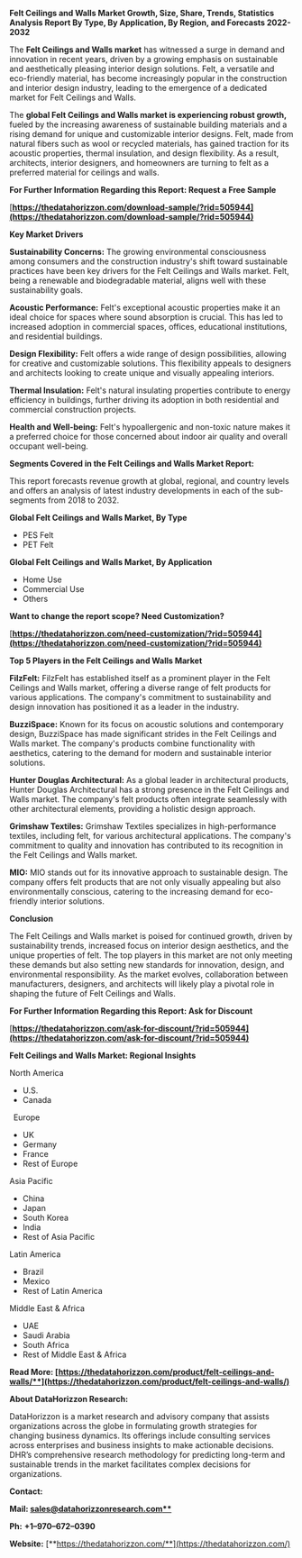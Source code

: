 ﻿**Felt Ceilings and Walls  Market Growth, Size, Share, Trends, Statistics Analysis Report By Type, By Application, By Region, and Forecasts 2022-2032**

The **Felt Ceilings and Walls market** has witnessed a surge in demand and innovation in recent years, driven by a growing emphasis on sustainable and aesthetically pleasing interior design solutions. Felt, a versatile and eco-friendly material, has become increasingly popular in the construction and interior design industry, leading to the emergence of a dedicated market for Felt Ceilings and Walls. 

The **global Felt Ceilings and Walls market is experiencing robust growth,** fueled by the increasing awareness of sustainable building materials and a rising demand for unique and customizable interior designs. Felt, made from natural fibers such as wool or recycled materials, has gained traction for its acoustic properties, thermal insulation, and design flexibility. As a result, architects, interior designers, and homeowners are turning to felt as a preferred material for ceilings and walls.

**For Further Information Regarding this Report: Request a Free Sample**	

[**https://thedatahorizzon.com/download-sample/?rid=505944](https://thedatahorizzon.com/download-sample/?rid=505944)** 

**Key Market Drivers**

**Sustainability Concerns:** The growing environmental consciousness among consumers and the construction industry's shift toward sustainable practices have been key drivers for the Felt Ceilings and Walls market. Felt, being a renewable and biodegradable material, aligns well with these sustainability goals.

**Acoustic Performance:** Felt's exceptional acoustic properties make it an ideal choice for spaces where sound absorption is crucial. This has led to increased adoption in commercial spaces, offices, educational institutions, and residential buildings.

**Design Flexibility:** Felt offers a wide range of design possibilities, allowing for creative and customizable solutions. This flexibility appeals to designers and architects looking to create unique and visually appealing interiors.

**Thermal Insulation:** Felt's natural insulating properties contribute to energy efficiency in buildings, further driving its adoption in both residential and commercial construction projects.

**Health and Well-being:** Felt's hypoallergenic and non-toxic nature makes it a preferred choice for those concerned about indoor air quality and overall occupant well-being.

**Segments Covered in the Felt Ceilings and Walls Market Report:** 

This report forecasts revenue growth at global, regional, and country levels and offers an analysis of latest industry developments in each of the sub-segments from 2018 to 2032.

**Global Felt Ceilings and Walls Market, By Type**

- PES Felt
- PET Felt

**Global Felt Ceilings and Walls Market, By Application**

- Home Use
- Commercial Use
- Others

**Want to change the report scope? Need Customization?**

[**https://thedatahorizzon.com/need-customization/?rid=505944](https://thedatahorizzon.com/need-customization/?rid=505944)** 

**Top 5 Players in the Felt Ceilings and Walls Market**

**FilzFelt:** FilzFelt has established itself as a prominent player in the Felt Ceilings and Walls market, offering a diverse range of felt products for various applications. The company's commitment to sustainability and design innovation has positioned it as a leader in the industry.

**BuzziSpace:** Known for its focus on acoustic solutions and contemporary design, BuzziSpace has made significant strides in the Felt Ceilings and Walls market. The company's products combine functionality with aesthetics, catering to the demand for modern and sustainable interior solutions.

**Hunter Douglas Architectural:** As a global leader in architectural products, Hunter Douglas Architectural has a strong presence in the Felt Ceilings and Walls market. The company's felt products often integrate seamlessly with other architectural elements, providing a holistic design approach.

**Grimshaw Textiles:** Grimshaw Textiles specializes in high-performance textiles, including felt, for various architectural applications. The company's commitment to quality and innovation has contributed to its recognition in the Felt Ceilings and Walls market.

**MIO:** MIO stands out for its innovative approach to sustainable design. The company offers felt products that are not only visually appealing but also environmentally conscious, catering to the increasing demand for eco-friendly interior solutions.

**Conclusion**

The Felt Ceilings and Walls market is poised for continued growth, driven by sustainability trends, increased focus on interior design aesthetics, and the unique properties of felt. The top players in this market are not only meeting these demands but also setting new standards for innovation, design, and environmental responsibility. As the market evolves, collaboration between manufacturers, designers, and architects will likely play a pivotal role in shaping the future of Felt Ceilings and Walls.

**For Further Information Regarding this Report: Ask for Discount**	

[**https://thedatahorizzon.com/ask-for-discount/?rid=505944](https://thedatahorizzon.com/ask-for-discount/?rid=505944)**  

**Felt Ceilings and Walls Market: Regional Insights**

North America

- U.S.
- Canada

` `Europe

- UK
- Germany
- France
- Rest of Europe

Asia Pacific

- China
- Japan
- South Korea
- India
- Rest of Asia Pacific

Latin America

- Brazil
- Mexico
- Rest of Latin America

Middle East & Africa

- UAE
- Saudi Arabia
- South Africa
- Rest of Middle East & Africa

**Read More: [https://thedatahorizzon.com/product/felt-ceilings-and-walls/**](https://thedatahorizzon.com/product/felt-ceilings-and-walls/)** 

**About DataHorizzon Research:**

DataHorizzon is a market research and advisory company that assists organizations across the globe in formulating growth strategies for changing business dynamics. Its offerings include consulting services across enterprises and business insights to make actionable decisions. DHR’s comprehensive research methodology for predicting long-term and sustainable trends in the market facilitates complex decisions for organizations.

**Contact:**

**Mail: [sales@datahorizzonresearch.com**](mailto:sales@datahorizzonresearch.com)**

**Ph:** **+1–970–672–0390**

**Website:** [**https://thedatahorizzon.com/**](https://thedatahorizzon.com/)

